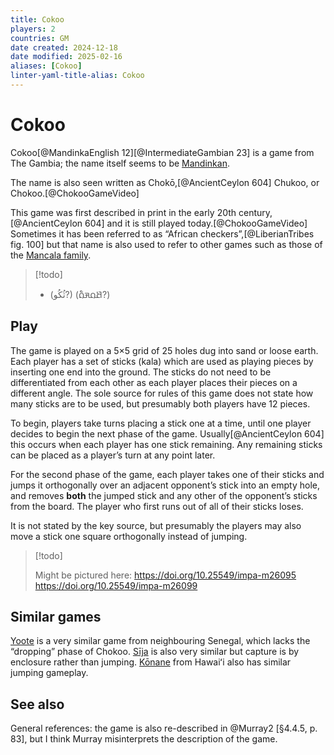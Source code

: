 ```yaml
---
title: Cokoo
players: 2
countries: GM
date created: 2024-12-18
date modified: 2025-02-16
aliases: [Cokoo]
linter-yaml-title-alias: Cokoo
---
```

# Cokoo

<span lang="mnk" class="aka noun">Cokoo</span>[@MandinkaEnglish 12][@IntermediateGambian 23] is a game from The Gambia; the name itself seems to be <a href="https://en.wikipedia.org/wiki/Mandinka_language">Mandinkan</a>.

The name is also seen written as Chokō,[@AncientCeylon 604] Chukoo, or Chokoo.[@ChokooGameVideo]

This game was first described in print in the early 20th century,[@AncientCeylon 604] and it is still played today.[@ChokooGameVideo] Sometimes it has been referred to as “African checkers”,[@LiberianTribes fig. 100] but that name is also used to refer to other games such as those of the [Mancala family](articles/families/mancala-games/mancala-games.md).

> [!todo]
>  * (ثُكُو?) (<span lang="ff-Adlm" class="aka noun">𞤕𞤮𞤳𞤮𞥅</span>?)


## Play

The game is played on a 5×5 grid of 25 holes dug into sand or loose earth. Each player has a set of sticks (<span lang="mnk">kala</span>) which are used as playing pieces by inserting one end into the ground. The sticks do not need to be differentiated from each other as each player places their pieces on a different angle. The sole source for rules of this game does not state how many sticks are to be used, but presumably both players have 12 pieces.

To begin, players take turns placing a stick one at a time, until one player decides to begin the next phase of the game. Usually[@AncientCeylon 604] this occurs when each player has one stick remaining. Any remaining sticks can be placed as a player’s turn at any point later.

For the second phase of the game, each player takes one of their sticks and jumps it orthogonally over an adjacent opponent’s stick into an empty hole, and removes **both** the jumped stick and any other of the opponent’s sticks from the board. The player who first runs out of all of their sticks loses.

It is not stated by the key source, but presumably the players may also move a stick one square orthogonally instead of jumping.

> [!todo]
>
> Might be pictured here:
> https://doi.org/10.25549/impa-m26095
> https://doi.org/10.25549/impa-m26099

## Similar games

[Yoote](games/yoote/yoote.md)  is a very similar game from neighbouring Senegal, which lacks the “dropping” phase of Chokoo. [Sīja](games/sija/sija.md) is also very similar but capture is by enclosure rather than jumping. [Kōnane](games/konane/konane.md) from Hawaiʻi also has similar jumping gameplay.

## See also

General references: the game is also re-described in @Murray2 [§4.4.5, p. 83], but I think Murray misinterprets the description of the game.
